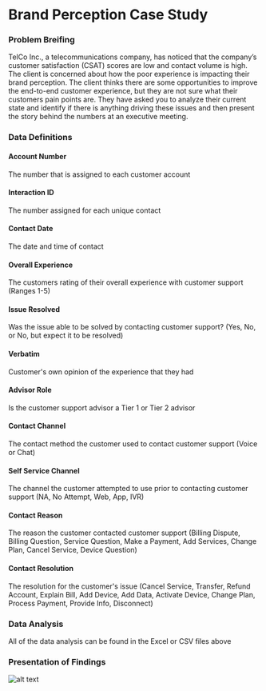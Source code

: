 # Brand Perception Case Study
 
### Problem Breifing
TelCo Inc., a telecommunications company, has noticed that the company’s customer satisfaction (CSAT)
scores are low and contact volume is high.
The client is concerned about how the poor experience is impacting their brand perception. The client
thinks there are some opportunities to improve the end-to-end customer experience, but they are not sure
what their customers pain points are.
They have asked you to analyze their current state and identify if there is anything driving these issues
and then present the story behind the numbers at an executive meeting.

### Data Definitions
#### Account Number
The number that is assigned to each customer account

#### Interaction ID
The number assigned for each unique contact

#### Contact Date
The date and time of contact

#### Overall Experience
The customers rating of their overall experience with customer support (Ranges 1-5)

#### Issue Resolved
Was the issue able to be solved by contacting customer support? (Yes, No, or No, but expect it to be resolved)

#### Verbatim
Customer's own opinion of the experience that they had

#### Advisor Role
Is the customer support advisor a Tier 1 or Tier 2 advisor

#### Contact Channel
The contact method the customer used to contact customer support (Voice or Chat)

#### Self Service Channel
The channel the customer attempted to use prior to contacting customer support (NA, No Attempt, Web, App, IVR)

#### Contact Reason
The reason the customer contacted customer support (Billing Dispute, Billing Question, Service Question, Make a Payment, Add Services, Change Plan, Cancel Service, Device Question)

#### Contact Resolution
The resolution for the customer's issue (Cancel Service, Transfer, Refund Account, Explain Bill, Add Device, Add Data, Activate Device, Change Plan, Process Payment, Provide Info, Disconnect)

### Data Analysis
All of the data analysis can be found in the Excel or CSV files above

### Presentation of Findings
![alt text](https://github.com/andrewkranny/Brand-Perception-Analysis-and-Case-Study/blob/Slide-Pictures/Slide1.png)




